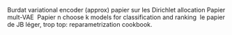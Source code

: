 Burdat variational encoder (approx)
papier sur les Dirichlet allocation 
Papier mult-VAE 
Papier n choose k models for classification and ranking 
le papier de JB léger, trop top: 
reparametrization cookbook. 
